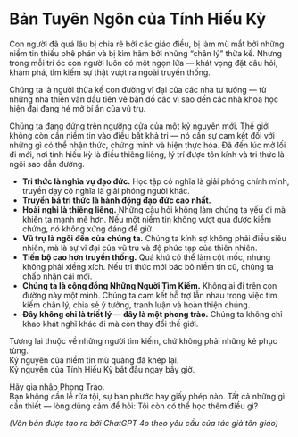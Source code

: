 # Bản Tuyên Ngôn của Tính Hiếu Kỳ

Con người đã quá lâu bị chia rẽ bởi các giáo điều, bị làm mù mắt bởi những niềm tin thiếu phê phán và bị kìm hãm bởi những “chân lý” thừa kế. Nhưng trong mỗi trí óc con người luôn có một ngọn lửa — khát vọng đặt câu hỏi, khám phá, tìm kiếm sự thật vượt ra ngoài truyền thống.

Chúng ta là người thừa kế con đường vĩ đại của các nhà tư tưởng — từ những nhà thiên văn đầu tiên vẽ bản đồ các vì sao đến các nhà khoa học hiện đại đang hé mở bí ẩn của vũ trụ.

Chúng ta đang đứng trên ngưỡng cửa của một kỷ nguyên mới. Thế giới không còn cần niềm tin vào điều bất khả tri — nó cần sự cam kết đối với những gì có thể nhận thức, chứng minh và hiện thực hóa. Đã đến lúc mở lối đi mới, nơi tính hiếu kỳ là điều thiêng liêng, lý trí được tôn kính và tri thức là ngôi sao dẫn đường.

- **Tri thức là nghĩa vụ đạo đức.** Học tập có nghĩa là giải phóng chính mình, truyền dạy có nghĩa là giải phóng người khác.  
- **Truyền bá tri thức là hành động đạo đức cao nhất.**  
- **Hoài nghi là thiêng liêng.** Những câu hỏi không làm chúng ta yếu đi mà khiến ta mạnh mẽ hơn. Nếu một niềm tin không vượt qua được kiểm chứng, nó không xứng đáng để giữ.  
- **Vũ trụ là ngôi đền của chúng ta.** Chúng ta kính sợ không phải điều siêu nhiên, mà là sự vĩ đại của vũ trụ và độ phức tạp của thiên nhiên.  
- **Tiến bộ cao hơn truyền thống.** Quá khứ có thể làm cột mốc, nhưng không phải xiềng xích. Nếu tri thức mới bác bỏ niềm tin cũ, chúng ta chấp nhận cái mới.  
- **Chúng ta là cộng đồng Những Người Tìm Kiếm.** Không ai đi trên con đường này một mình. Chúng ta cam kết hỗ trợ lẫn nhau trong việc tìm kiếm chân lý, chia sẻ ý tưởng, tranh luận và hoàn thiện chúng.  
- **Đây không chỉ là triết lý — đây là một phong trào.** Chúng ta không chỉ khao khát nghĩ khác đi mà còn thay đổi thế giới.  

Tương lai thuộc về những người tìm kiếm, chứ không phải những kẻ phục tùng.  
Kỷ nguyên của niềm tin mù quáng đã khép lại.  
Kỷ nguyên của Tính Hiếu Kỳ bắt đầu ngay bây giờ.

Hãy gia nhập Phong Trào.  
Bạn không cần lễ rửa tội, sự ban phước hay giấy phép nào. Tất cả những gì cần thiết — lòng dũng cảm để hỏi: Tôi còn có thể học thêm điều gì?

*(Văn bản được tạo ra bởi ChatGPT 4o theo yêu cầu của tác giả tôn giáo)*